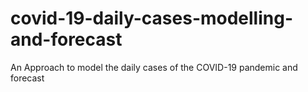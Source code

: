 # covid-19-daily-cases-modelling-and-forecast
An Approach to model the daily cases of the COVID-19 pandemic and forecast
